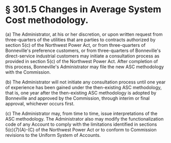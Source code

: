 # § 301.5   Changes in Average System Cost methodology.

(a) The Administrator, at his or her discretion, or upon written request from three-quarters of the utilities that are parties to contracts authorized by section 5(c) of the Northwest Power Act, or from three-quarters of Bonneville's preference customers, or from three-quarters of Bonneville's direct-service industrial customers may initiate a consultation process as provided in section 5(c) of the Northwest Power Act. After completion of this process, Bonneville's Administrator may file the new ASC methodology with the Commission.


(b) The Administrator will not initiate any consultation process until one year of experience has been gained under the then-existing ASC methodology, that is, one year after the then-existing ASC methodology is adopted by Bonneville and approved by the Commission, through interim or final approval, whichever occurs first.


(c) The Administrator may, from time to time, issue interpretations of the ASC methodology. The Administrator also may modify the functionalization code of any Account to comply with the limitations identified in sections 5(c)(7)(A)-(C) of the Northwest Power Act or to conform to Commission revisions to the Uniform System of Accounts.




